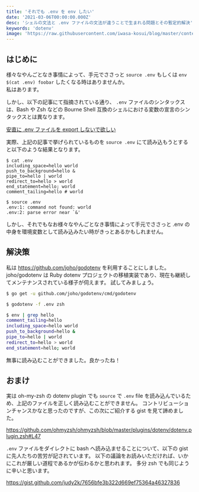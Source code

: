```yaml
---
title: 'それでも .env を env したい'
date: '2021-03-06T00:00:00.000Z'
desc: 'シェルの文法と .env ファイルの文法が違うことで生まれる問題とその暫定的解決'
keywords: 'dotenv'
image: 'https://raw.githubusercontent.com/iwasa-kosui/blog/master/content/blog/2021/03/env/ogp.png'
---
```


## はじめに

様々なやんごとなき事情によって、手元でささっと `source .env` もしくは `env $(cat .env) foobar` したくなる時はありませんか。  
私はあります。

しかし、以下の記事にて指摘されている通り、 `.env` ファイルのシンタックスは、Bash や Zsh などの Bourne Shell 互換のシェルにおける変数の宣言のシンタックスとは異なります。

[安直に .env ファイルを export しないで欲しい](https://zenn.dev/red_fat_daruma/articles/7f0ebe9c4d5659)

実際、上記の記事で挙げられているものを `source .env` にて読み込もうとすると以下のような結果となります。

```
$ cat .env
including_space=hello world
push_to_background=hello &
pipe_to=hello | world
redirect_to=hello > world
end_statement=hello; world
comment_tailing=hello # world

$ source .env
.env:1: command not found: world
.env:2: parse error near `&'
```

しかし、それでもなお様々なやんごとなき事情によって手元でささっと .env の中身を環境変数として読み込みたい時がきっとあるかもしれません。

## 解決策

私は https://github.com/joho/godotenv を利用することにしました。
joho/godotenv は Ruby dotenv プロジェクトの移植実装であり、現在も継続してメンテナンスされている様子が伺えます。
試してみましょう。

```zsh
$ go get -u github.com/joho/godotenv/cmd/godotenv

$ godotenv -f .env zsh

$ env | grep hello
comment_tailing=hello
including_space=hello world
push_to_background=hello &
pipe_to=hello | world
redirect_to=hello > world
end_statement=hello; world
```

無事に読み込むことができました。良かったね！

## おまけ

実は oh-my-zsh の dotenv plugin でも `source` で `.env` file を読み込んでいるため、上記のファイルを正しく読み込むことができません。
コントリビューションチャンスかなと思ったのですが、この次にご紹介する gist を見て諦めました。

https://github.com/ohmyzsh/ohmyzsh/blob/master/plugins/dotenv/dotenv.plugin.zsh#L47

`.env` ファイルをダイレクトに bash へ読み込ませることについて、以下の gist に先人たちの苦労が記されています。
以下の議論をお読みいただければ、いかにこれが厳しい道程であるかが伝わるかと思われます。
多分 zsh でも同じように辛いと思います。

https://gist.github.com/judy2k/7656bfe3b322d669ef75364a46327836

